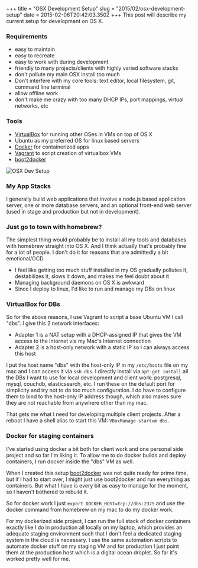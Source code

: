 +++
title = "OSX Development Setup"
slug = "2015/02/osx-development-setup"
date = 2015-02-06T20:42:03.350Z
+++
This post will describe my current setup for development on OS X.

### Requirements

- easy to maintain
- easy to recreate
- easy to work with during development
- friendly to many projects/clients with highly varied software stacks
- don't pollute my main OSX install too much
- Don't interfere with my core tools: text editor, local filesystem, git, command line terminal
- allow offline work
- don't make me crazy with too many DHCP IPs, port mappings, virtual networks, etc

### Tools

- [VirtualBox](https://www.virtualbox.org/) for running other OSes in VMs on top of OS X
- Ubuntu as my preferred OS for linux based servers
- [Docker](https://www.docker.com/) for containerized apps
- [Vagrant](https://www.vagrantup.com/) to script creation of virtualbox VMs
- [boot2docker](http://boot2docker.io/)

![OSX Dev Setup](/problog/images/2015/osx-dev-setup.png)

### My App Stacks

I generally build web applications that involve a node.js based application server, one or more database servers, and an optional front-end web server (used in stage and production but not in development).

### Just go to town with homebrew?

The simplest thing would probably be to install all my tools and databases with homebrew straight into OS X. And I think actually that's probably fine for a lot of people. I don't do it for reasons that are admittedly a bit emotional/OCD.

- I feel like getting too much stuff installed in my OS gradually pollutes it, destabilizes it, slows it down, and makes me feel doubt about it
- Managing background daemons on OS X is awkward
- Since I deploy to linux, I'd like to run and manage my DBs  on linux

### VirtualBox for DBs

So for the above reasons, I use Vagrant to script a base Ubuntu VM I call "dbs". I give this 2 network interfaces:

- Adapter 1 is a NAT setup with a DHCP-assigned IP that gives the VM access to the Internet via my Mac's Internet connection
- Adapter 2 is a host-only network with a static IP so I can always access this host

I put the host name "dbs" with the host-only IP in my `/etc/hosts` file on my mac and I can access it via `ssh dbs`. I directly install via `apt-get install` all the DBs I want to use for local development and client work: postgresql, mysql, couchdb, elasticsearch, etc. I run these on the default port for simplicity and try not to do too much configuration. I do have to configure them to bind to the host-only IP address though, which also makes sure they are not reachable from anywhere other than my mac.

That gets me what I need for developing multiple client projects. After a reboot I have a shell alias to start this VM: `VBoxManage startvm dbs`.

### Docker for staging containers

I've started using docker a bit both for client work and one personal side project and so far I'm liking it. To allow me to do docker builds and deploy containers, I run docker inside the "dbs" VM as well.

When I created this setup [boot2docker](http://boot2docker.io/) was not quite ready for prime time, but if I had to start over, I might just use boot2docker and run everything as containers. But what I have is every bit as easy to manage for the moment, so I haven't bothered to rebuild it.

So for docker work I just `export DOCKER_HOST=tcp://dbs:2375` and use the docker command from homebrew on my mac to do my docker work.

For my dockerized side project, I can run the full stack of docker containers exactly like I do in production all locally on my laptop, which provides an adequate staging environment such that I don't feel a dedicated staging system in the cloud is necessary. I use the same automation scripts to automate docker stuff on my staging VM and for production I just point them at the production host which is a digital ocean droplet. So far it's worked pretty well for me.
